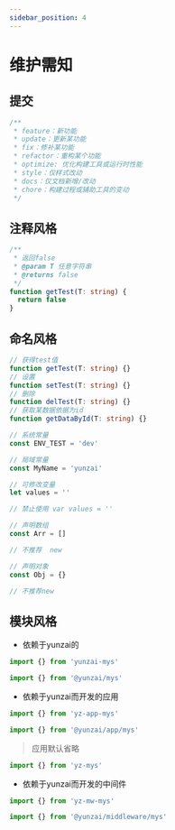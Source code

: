 ```yaml
---
sidebar_position: 4
---
```


# 维护需知

## 提交

```ts
/**
 * feature：新功能
 * update：更新某功能
 * fix：修补某功能
 * refactor：重构某个功能
 * optimize: 优化构建工具或运行时性能
 * style：仅样式改动
 * docs：仅文档新增/改动
 * chore：构建过程或辅助工具的变动
 */
```

## 注释风格

```ts
/**
 * 返回false
 * @param T 任意字符串
 * @returns false
 */
function getTest(T: string) {
  return false
}
```

## 命名风格

```ts
// 获得test值
function getTest(T: string) {}
// 设置
function setTest(T: string) {}
// 删除
function delTest(T: string) {}
// 获取某数据依据为id
function getDataById(T: string) {}

// 系统常量
const ENV_TEST = 'dev'

// 局域常量
const MyName = 'yunzai'

// 可修改变量
let values = ''

// 禁止使用 var values = ''

// 声明数组
const Arr = []

// 不推荐  new

// 声明对象
const Obj = {}

// 不推荐new
```

## 模块风格

- 依赖于yunzai的

```ts
import {} from 'yunzai-mys'
```

```ts
import {} from '@yunzai/mys'
```

- 依赖于yunzai而开发的应用

```ts
import {} from 'yz-app-mys'
```

```ts
import {} from '@yunzai/app/mys'
```

> 应用默认省略

```ts
import {} from 'yz-mys'
```

- 依赖于yunzai而开发的中间件

```ts
import {} from 'yz-mw-mys'
```

```ts
import {} from '@yunzai/middleware/mys'
```
